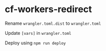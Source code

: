 # cf-workers-redirect

Rename `wrangler.toml.dist` to `wrangler.toml`

Update `[vars]` in `wrangler.toml`

Deploy using `npm run deploy` 